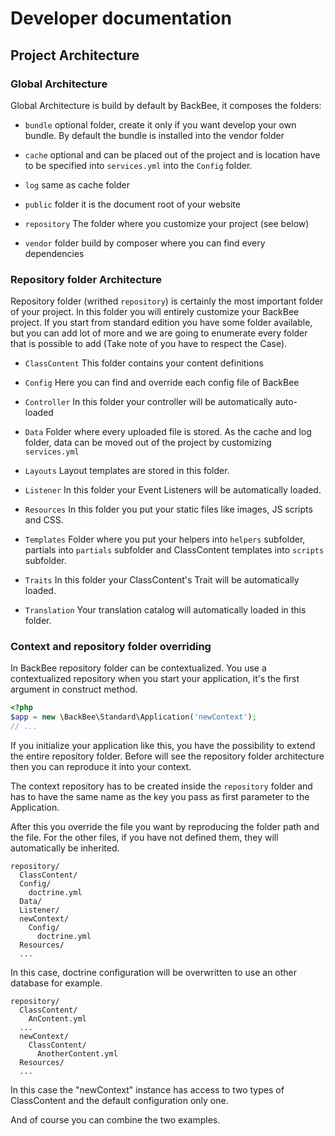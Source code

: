 # Developer documentation

## Project Architecture

### Global Architecture

Global Architecture is build by default by BackBee, it composes the folders:
- `bundle` optional folder, create it only if you want develop your own bundle. By default the bundle is installed into the vendor folder

- `cache` optional and can be placed out of the project and is location have to be specified into `services.yml` into the `Config` folder.

- `log` same as cache folder

- `public` folder it is the document root of your website

- `repository` The folder where you customize your project (see below)

- `vendor` folder build by composer where you can find every dependencies


### Repository folder Architecture

Repository folder (writhed `repository`) is certainly the most important folder of your project. In this folder you will entirely customize your BackBee project. If you start from standard edition you have some folder available, but you can add lot of more and we are going to enumerate every folder that is possible to add (Take note of you have to respect the Case).


- `ClassContent` This folder contains your content definitions

- `Config` Here you can find and override each config file of BackBee

- `Controller` In this folder your controller will be automatically auto-loaded

- `Data` Folder where every uploaded file is stored. As the cache and log folder, data can be moved out of the project by customizing `services.yml`

- `Layouts` Layout templates are stored in this folder.

- `Listener` In this folder your Event Listeners will be automatically loaded.

- `Resources` In this folder you put your static files like images, JS scripts and CSS.

- `Templates` Folder where you put your helpers into `helpers` subfolder, partials into `partials` subfolder and ClassContent templates into `scripts` subfolder.

- `Traits` In this folder your ClassContent's Trait will be automatically loaded.

- `Translation` Your translation catalog will automatically loaded in this folder.

### Context and repository folder overriding

In BackBee repository folder can be contextualized. You use a contextualized repository when you start your application, it's the first argument in construct method.

```php
<?php
$app = new \BackBee\Standard\Application('newContext');
// ...
```

If you initialize your application like this, you have the possibility to extend the entire repository folder. Before will see the repository folder architecture then you can reproduce it into your context.

The context repository has to be created inside the `repository` folder and has to have the same name as the key you pass as first parameter to the Application.

After this you override the file you want by reproducing the folder path and the file. For the other files, if you have not defined them, they will automatically be inherited.

```path
repository/
  ClassContent/
  Config/
    doctrine.yml
  Data/
  Listener/
  newContext/
    Config/
      doctrine.yml
  Resources/
  ...
```

In this case, doctrine configuration will be overwritten to use an other database for example.

```path
repository/
  ClassContent/
    AnContent.yml
  ...
  newContext/
    ClassContent/
      AnotherContent.yml
  Resources/
  ...
```

In this case the "newContext" instance has access to two types of ClassContent and the default configuration only one.

And of course you can combine the two examples.
